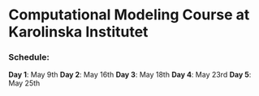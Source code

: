 # Computational Modeling Course at Karolinska Institutet
### Schedule:
**Day 1**: May 9th
**Day 2**: May 16th
**Day 3**: May 18th
**Day 4**: May 23rd 
**Day 5**: May 25th
